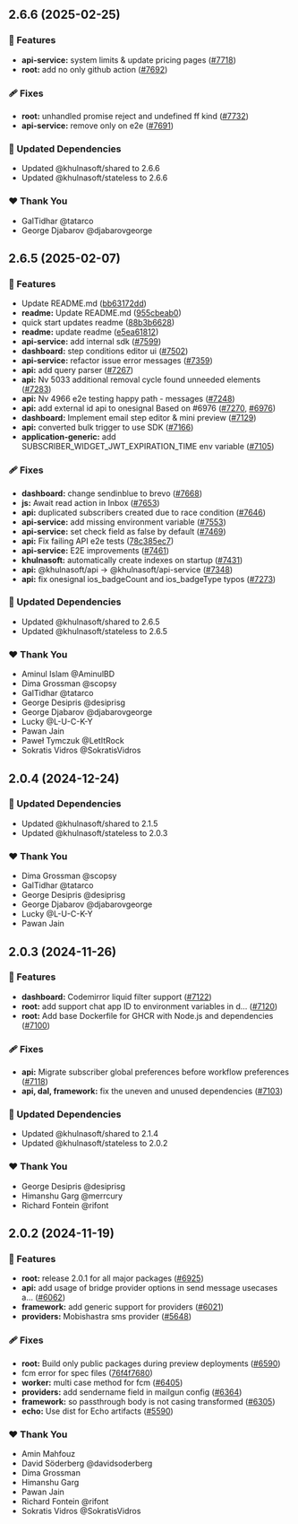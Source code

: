 ## 2.6.6 (2025-02-25)

### 🚀 Features

- **api-service:** system limits & update pricing pages ([#7718](https://github.com/khulnasoft/khulnasoft/pull/7718))
- **root:** add no only github action ([#7692](https://github.com/khulnasoft/khulnasoft/pull/7692))

### 🩹 Fixes

- **root:** unhandled promise reject and undefined ff kind ([#7732](https://github.com/khulnasoft/khulnasoft/pull/7732))
- **api-service:** remove only on e2e ([#7691](https://github.com/khulnasoft/khulnasoft/pull/7691))

### 🧱 Updated Dependencies

- Updated @khulnasoft/shared to 2.6.6
- Updated @khulnasoft/stateless to 2.6.6

### ❤️ Thank You

- GalTidhar @tatarco
- George Djabarov @djabarovgeorge


## 2.6.5 (2025-02-07)

### 🚀 Features

- Update README.md ([bb63172dd](https://github.com/khulnasoft/khulnasoft/commit/bb63172dd))
- **readme:** Update README.md ([955cbeab0](https://github.com/khulnasoft/khulnasoft/commit/955cbeab0))
- quick start updates readme ([88b3b6628](https://github.com/khulnasoft/khulnasoft/commit/88b3b6628))
- **readme:** update readme ([e5ea61812](https://github.com/khulnasoft/khulnasoft/commit/e5ea61812))
- **api-service:** add internal sdk ([#7599](https://github.com/khulnasoft/khulnasoft/pull/7599))
- **dashboard:** step conditions editor ui ([#7502](https://github.com/khulnasoft/khulnasoft/pull/7502))
- **api-service:** refactor issue error messages ([#7359](https://github.com/khulnasoft/khulnasoft/pull/7359))
- **api:** add query parser ([#7267](https://github.com/khulnasoft/khulnasoft/pull/7267))
- **api:** Nv 5033 additional removal cycle found unneeded elements ([#7283](https://github.com/khulnasoft/khulnasoft/pull/7283))
- **api:** Nv 4966 e2e testing happy path - messages ([#7248](https://github.com/khulnasoft/khulnasoft/pull/7248))
- **api:** add external id api to onesignal Based on #6976 ([#7270](https://github.com/khulnasoft/khulnasoft/pull/7270), [#6976](https://github.com/khulnasoft/khulnasoft/issues/6976))
- **dashboard:** Implement email step editor & mini preview ([#7129](https://github.com/khulnasoft/khulnasoft/pull/7129))
- **api:** converted bulk trigger to use SDK ([#7166](https://github.com/khulnasoft/khulnasoft/pull/7166))
- **application-generic:** add SUBSCRIBER_WIDGET_JWT_EXPIRATION_TIME env variable ([#7105](https://github.com/khulnasoft/khulnasoft/pull/7105))

### 🩹 Fixes

- **dashboard:** change sendinblue to brevo ([#7668](https://github.com/khulnasoft/khulnasoft/pull/7668))
- **js:** Await read action in Inbox ([#7653](https://github.com/khulnasoft/khulnasoft/pull/7653))
- **api:** duplicated subscribers created due to race condition ([#7646](https://github.com/khulnasoft/khulnasoft/pull/7646))
- **api-service:** add missing environment variable ([#7553](https://github.com/khulnasoft/khulnasoft/pull/7553))
- **api-service:** set check field as false by default ([#7469](https://github.com/khulnasoft/khulnasoft/pull/7469))
- **api:** Fix failing API e2e tests ([78c385ec7](https://github.com/khulnasoft/khulnasoft/commit/78c385ec7))
- **api-service:** E2E improvements ([#7461](https://github.com/khulnasoft/khulnasoft/pull/7461))
- **khulnasoft:** automatically create indexes on startup ([#7431](https://github.com/khulnasoft/khulnasoft/pull/7431))
- **api:** @khulnasoft/api -> @khulnasoft/api-service ([#7348](https://github.com/khulnasoft/khulnasoft/pull/7348))
- **api:** fix onesignal ios_badgeCount and ios_badgeType typos ([#7273](https://github.com/khulnasoft/khulnasoft/pull/7273))

### 🧱 Updated Dependencies

- Updated @khulnasoft/shared to 2.6.5
- Updated @khulnasoft/stateless to 2.6.5

### ❤️ Thank You

- Aminul Islam @AminulBD
- Dima Grossman @scopsy
- GalTidhar @tatarco
- George Desipris @desiprisg
- George Djabarov @djabarovgeorge
- Lucky @L-U-C-K-Y
- Pawan Jain
- Paweł Tymczuk @LetItRock
- Sokratis Vidros @SokratisVidros


## 2.0.4 (2024-12-24)

### 🧱 Updated Dependencies

- Updated @khulnasoft/shared to 2.1.5
- Updated @khulnasoft/stateless to 2.0.3

### ❤️ Thank You

- Dima Grossman @scopsy
- GalTidhar @tatarco
- George Desipris @desiprisg
- George Djabarov @djabarovgeorge
- Lucky @L-U-C-K-Y
- Pawan Jain


## 2.0.3 (2024-11-26)

### 🚀 Features

- **dashboard:** Codemirror liquid filter support ([#7122](https://github.com/khulnasoft/khulnasoft/pull/7122))
- **root:** add support chat app ID to environment variables in d… ([#7120](https://github.com/khulnasoft/khulnasoft/pull/7120))
- **root:** Add base Dockerfile for GHCR with Node.js and dependencies ([#7100](https://github.com/khulnasoft/khulnasoft/pull/7100))

### 🩹 Fixes

- **api:** Migrate subscriber global preferences before workflow preferences ([#7118](https://github.com/khulnasoft/khulnasoft/pull/7118))
- **api, dal, framework:** fix the uneven and unused dependencies ([#7103](https://github.com/khulnasoft/khulnasoft/pull/7103))

### 🧱 Updated Dependencies

- Updated @khulnasoft/shared to 2.1.4
- Updated @khulnasoft/stateless to 2.0.2

### ❤️  Thank You

- George Desipris @desiprisg
- Himanshu Garg @merrcury
- Richard Fontein @rifont

## 2.0.2 (2024-11-19)

### 🚀 Features

- **root:** release 2.0.1 for all major packages ([#6925](https://github.com/khulnasoft/khulnasoft/pull/6925))
- **api:** add usage of bridge provider options in send message usecases a… ([#6062](https://github.com/khulnasoft/khulnasoft/pull/6062))
- **framework:** add generic support for providers ([#6021](https://github.com/khulnasoft/khulnasoft/pull/6021))
- **providers:** Mobishastra sms provider ([#5648](https://github.com/khulnasoft/khulnasoft/pull/5648))

### 🩹 Fixes

- **root:** Build only public packages during preview deployments ([#6590](https://github.com/khulnasoft/khulnasoft/pull/6590))
- fcm error for spec files ([76f4f7680](https://github.com/khulnasoft/khulnasoft/commit/76f4f7680))
- **worker:** multi case method for fcm ([#6405](https://github.com/khulnasoft/khulnasoft/pull/6405))
- **providers:** add sendername field in mailgun config ([#6364](https://github.com/khulnasoft/khulnasoft/pull/6364))
- **framework:** so passthrough body is not casing transformed ([#6305](https://github.com/khulnasoft/khulnasoft/pull/6305))
- **echo:** Use dist for Echo artifacts ([#5590](https://github.com/khulnasoft/khulnasoft/pull/5590))

### ❤️  Thank You

- Amin Mahfouz
- David Söderberg @davidsoderberg
- Dima Grossman
- Himanshu Garg
- Pawan Jain
- Richard Fontein @rifont
- Sokratis Vidros @SokratisVidros